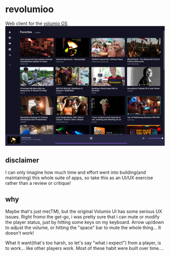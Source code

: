# revolumioo

Web client for the [volumio OS](https://volumio.com/en/get-started/)
![alt text](https://github.com/fk1blow/revolumio/blob/main/src/assets/screenshot.png)


## disclaimer

I can only imagine how much time and effort went into building(and maintaining) this whole suite
of apps, so take this as an UI/UX exercise rather than a review or critique!

## why

Maybe that's just me(TM), but the original Volumio UI has some serious UX issues.
Right fromo the get-go, i was pretty sure that i can mute or modify the player status,
just by hitting some keys on my keyboard.
Arrow up/down to adjust the volume, or hitting the "space" bar to mute the whole thing...
It doesn't work!

What it want(that's too harsh, so let's say "what i expect") from a player, is to
work... like other players work.
Most of these habit were built over time....
